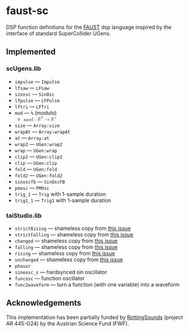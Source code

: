 # faust-sc

DSP function definitions for the [FAUST](https://faustdoc.grame.fr/) dsp language inspired by the interface of standard SuperCollider UGens.

## Implemented

### scUgens.lib


+ `impulse` — `Impulse`
+ `lfsaw` — `LFsaw`
+ `sinosc` — `SinOsc`
+ `lfpulse` — `LFPulse`
+ `lftri` — `LFTri`
+ `mod` — `%` (modulo)
    + <math xmlns="http://www.w3.org/1998/Math/MathML"> <mstyle displaystyle="true"> <mi> mod </mi> <mo> : </mo> <msup> <mrow> <mtext> &#x211D;<!--double-struck capital R--> </mtext> </mrow> <mrow> <mn> 2 </mn> </mrow> </msup> <mo> &#x2192;<!--rightwards arrow--> </mo> <msup> <mrow> <mtext> &#x211D;<!--double-struck capital R--> </mtext> </mrow> <mrow> <mo> + </mo> </mrow> </msup> </mstyle> </math>
+ `size` — `Array:size`
+ `wrapAt` — `Array:wrapAt`
+ `at` — `Array:at`
+ `wrap2` — `UGen:wrap2`
+ `wrap` — `UGen:wrap`
+ `clip2` — `UGen:clip2`
+ `clip` — `UGen:clip`
+ `fold` — `UGen:fold`
+ `fold2` — `UGen:fold2`
+ `sinoscfb` — `SinOscFB`
+ `pmosc` — `PMOsc`
+ `trig_1` — `Trig` with 1-sample duration 
+ `trig1_1` — `Trig1` with 1-sample duration


### taiStudio.lib

+ `strictRising` — shameless copy from [this issue](https://github.com/grame-cncm/faustlibraries/issues/45)
+ `strictFalling` — shameless copy from [this issue](https://github.com/grame-cncm/faustlibraries/issues/45)
+ `changed` — shameless copy from [this issue](https://github.com/grame-cncm/faustlibraries/issues/45)
+ `falling` — shameless copy from [this issue](https://github.com/grame-cncm/faustlibraries/issues/45)
+ `rising` — shameless copy from [this issue](https://github.com/grame-cncm/faustlibraries/issues/45)
+ `unchanged` — shameless copy from [this issue](https://github.com/grame-cncm/faustlibraries/issues/45)
+ `phasor`
+ `sineosc_s` — hardsynced sin oscillator
+ `funcosc` — function oscillator
+ `func2waveform` — turn a function (with one variable) into a waveform

## Acknowledgements

This implementation has been partially funded by [RottingSounds](http://rottingsounds.org) (project AR 445-G24) by the Austrian Science Fund (FWF).
